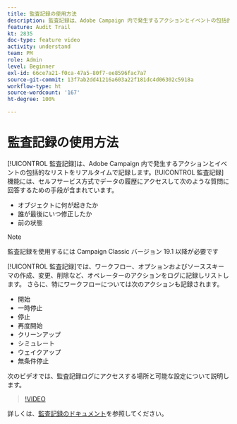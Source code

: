 ```yaml
---
title: 監査記録の使用方法
description: 監査記録は、Adobe Campaign 内で発生するアクションとイベントの包括的なリストをリアルタイムで記録します。
feature: Audit Trail
kt: 2835
doc-type: feature video
activity: understand
team: PM
role: Admin
level: Beginner
exl-id: 66ce7a21-f0ca-47a5-80f7-ee8596fac7a7
source-git-commit: 13f7ab2dd41216a603a22f181dc4d06302c5918a
workflow-type: ht
source-wordcount: '167'
ht-degree: 100%

---
```


# 監査記録の使用方法

[!UICONTROL 監査記録]は、Adobe Campaign 内で発生するアクションとイベントの包括的なリストをリアルタイムで記録します。[!UICONTROL 監査記録]機能には、セルフサービス方式でデータの履歴にアクセスして次のような質問に回答するための手段が含まれています。

* オブジェクトに何が起きたか
* 誰が最後にいつ修正したか
* 前の状態

>[!NOTE]
>
>監査記録を使用するには Campaign Classic バージョン 19.1 以降が必要です

[!UICONTROL 監査記録]では、ワークフロー、オプションおよびソーススキーマの作成、変更、削除など、オペレーターのアクションをログに記録しリストします。 さらに、特にワークフローについては次のアクションも記録されます。

* 開始
* 一時停止
* 停止
* 再度開始
* クリーンアップ
* シミュレート
* ウェイクアップ
* 無条件停止

次のビデオでは、監査記録ログにアクセスする場所と可能な設定について説明します。

>[!VIDEO](https://video.tv.adobe.com/v/27425?quality=12&learn=on)

詳しくは、[監査記録のドキュメント](https://experienceleague.adobe.com/docs/campaign-classic/using/monitoring-campaign-classic/production-procedures/audit-trail.html?lang=ja)を参照してください。
